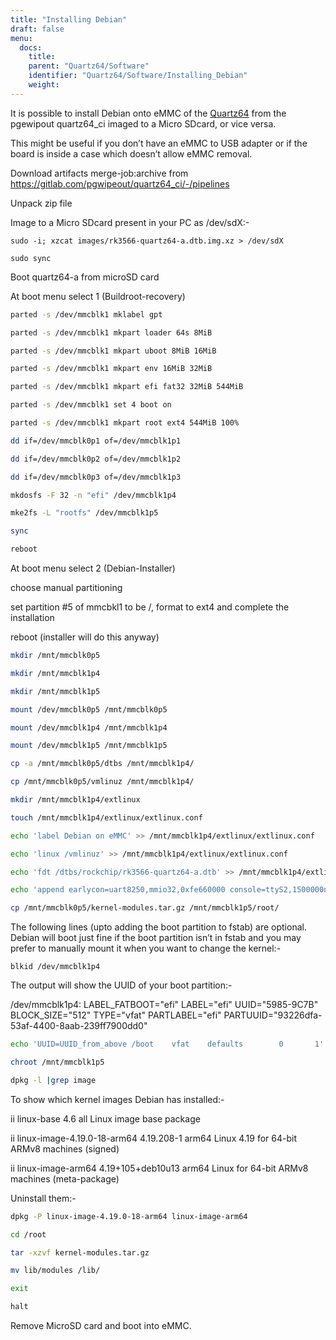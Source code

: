 ```yaml
---
title: "Installing Debian"
draft: false
menu:
  docs:
    title:
    parent: "Quartz64/Software"
    identifier: "Quartz64/Software/Installing_Debian"
    weight:
---
```


It is possible to install Debian onto eMMC of the [Quartz64](/documentation/Quartz64) from the pgewipout quartz64_ci imaged to a Micro SDcard, or vice versa.

This might be useful if you don’t have an eMMC to USB adapter or if the board is inside a case which doesn’t allow eMMC removal.

Download artifacts merge-job:archive from https://gitlab.com/pgwipeout/quartz64_ci/-/pipelines

Unpack zip file

Image to a Micro SDcard present in your PC as /dev/sdX:-

`sudo -i; xzcat images/rk3566-quartz64-a.dtb.img.xz > /dev/sdX`

`sudo sync`

Boot quartz64-a from microSD card

At boot menu select 1 (Buildroot-recovery)

```sh
parted -s /dev/mmcblk1 mklabel gpt

parted -s /dev/mmcblk1 mkpart loader 64s 8MiB

parted -s /dev/mmcblk1 mkpart uboot 8MiB 16MiB

parted -s /dev/mmcblk1 mkpart env 16MiB 32MiB

parted -s /dev/mmcblk1 mkpart efi fat32 32MiB 544MiB

parted -s /dev/mmcblk1 set 4 boot on

parted -s /dev/mmcblk1 mkpart root ext4 544MiB 100%

dd if=/dev/mmcblk0p1 of=/dev/mmcblk1p1

dd if=/dev/mmcblk0p2 of=/dev/mmcblk1p2

dd if=/dev/mmcblk0p3 of=/dev/mmcblk1p3

mkdosfs -F 32 -n "efi" /dev/mmcblk1p4

mke2fs -L "rootfs" /dev/mmcblk1p5

sync

reboot
```

At boot menu select 2 (Debian-Installer)

choose manual partitioning

set partition #5 of mmcbkl1 to be /, format to ext4 and complete the installation

reboot (installer will do this anyway)

```sh
mkdir /mnt/mmcblk0p5

mkdir /mnt/mmcblk1p4

mkdir /mnt/mmcblk1p5

mount /dev/mmcblk0p5 /mnt/mmcblk0p5

mount /dev/mmcblk1p4 /mnt/mmcblk1p4

mount /dev/mmcblk1p5 /mnt/mmcblk1p5

cp -a /mnt/mmcblk0p5/dtbs /mnt/mmcblk1p4/

cp /mnt/mmcblk0p5/vmlinuz /mnt/mmcblk1p4/

mkdir /mnt/mmcblk1p4/extlinux

touch /mnt/mmcblk1p4/extlinux/extlinux.conf

echo 'label Debian on eMMC' >> /mnt/mmcblk1p4/extlinux/extlinux.conf

echo 'linux /vmlinuz' >> /mnt/mmcblk1p4/extlinux/extlinux.conf

echo 'fdt /dtbs/rockchip/rk3566-quartz64-a.dtb' >> /mnt/mmcblk1p4/extlinux/extlinux.conf

echo 'append earlycon=uart8250,mmio32,0xfe660000 console=ttyS2,1500000n8 root=/dev/mmcblk1p5 rootwait' >> /mnt/mmcblk1p4/extlinux/extlinux.conf

cp /mnt/mmcblk0p5/kernel-modules.tar.gz /mnt/mmcblk1p5/root/
```

The following lines (upto adding the boot partition to fstab) are optional. Debian will boot just fine if the boot partition isn’t in fstab and you may prefer to manually mount it when you want to change the kernel:-

`blkid /dev/mmcblk1p4`

The output will show the UUID of your boot partition:-

/dev/mmcblk1p4: LABEL_FATBOOT="efi" LABEL="efi" UUID="5985-9C7B" BLOCK_SIZE="512" TYPE="vfat" PARTLABEL="efi" PARTUUID="93226dfa-53af-4400-8aab-239ff7900dd0"

```sh
echo 'UUID=UUID_from_above /boot    vfat    defaults        0       1' >> /mnt/mmcblk1p5/etc/fstab

chroot /mnt/mmcblk1p5

dpkg -l |grep image
```

To show which kernel images Debian has installed:-

ii  linux-base                    4.6                          all          Linux image base package

ii  linux-image-4.19.0-18-arm64   4.19.208-1                   arm64        Linux 4.19 for 64-bit ARMv8 machines (signed)

ii  linux-image-arm64             4.19+105+deb10u13            arm64        Linux for 64-bit ARMv8 machines (meta-package)

Uninstall them:-

```sh
dpkg -P linux-image-4.19.0-18-arm64 linux-image-arm64

cd /root

tar -xzvf kernel-modules.tar.gz

mv lib/modules /lib/

exit

halt
```

Remove MicroSD card and boot into eMMC.
